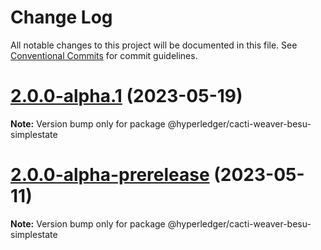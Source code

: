 # Change Log

All notable changes to this project will be documented in this file.
See [Conventional Commits](https://conventionalcommits.org) for commit guidelines.

# [2.0.0-alpha.1](https://github.com/hyperledger/cacti/samples/besu/simplestate/compare/v2.0.0-alpha-prerelease...v2.0.0-alpha.1) (2023-05-19)

**Note:** Version bump only for package @hyperledger/cacti-weaver-besu-simplestate

# [2.0.0-alpha-prerelease](https://github.com/hyperledger/cacti/samples/besu/simplestate/compare/v1.2.0...v2.0.0-alpha-prerelease) (2023-05-11)

**Note:** Version bump only for package @hyperledger/cacti-weaver-besu-simplestate
